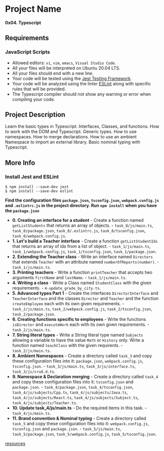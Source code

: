 # Project Name
**0x04. Typescript**

##  Requirements

### JavaScript Scripts
*   Allowed editors: `vi`, `vim`, `emacs`, `Visual Studio Code`.
*   All your files will be interpreted on Ubuntu 20.04 LTS.
*   All your files should end with a new line.
*   Your code will be tested using the [Jest Testing Framework](https://jestjs.io/).
*   Your code will be analyzed using the linter [ESLint](https://eslint.org/) along with specific rules that will be provided.
*   The Typescript compiler should not show any warning or error when compiling your code.

## Project Description
Learn the basic types in Typescript.
Interfaces, Classes, and functions.
How to work with the DOM and Typescript.
Generic types.
How to use namespaces.
How to merge declarations.
How to use an ambient Namespace to import an external library.
Basic nominal typing with Typescript.

## More Info
### Install Jest and ESLint
```
$ npm install --save-dev jest
$ npm install --save-dev eslint
```

**Find the configuration files `package.json`, `tsconfig.json`, `webpack.config.js` and `.eslintrc.js` in the project directory. Run `npm install` when you have the `package.json`**


* **0. Creating an interface for a student** - Create a function named `getListStudents` that returns an array of objects. - `task_0/js/main.ts`, `task_0/package.json`, `task_0/.eslintrc.js`, `task_0/tsconfig.json`, `task_0/webpack.config.js`.
* **1. Let's build a Teacher interface** - Create a function `getListStudentIds` that returns an array of ids from a list of object. - `task_1/js/main.ts`, `task_1/webpack.config.js`, `task_1/tsconfig.json`, `task_1/package.json`.
* **2. Extending the Teacher class** - Write an interface named `Directors` that extends `Teacher` with an attribute named `numberOfReports(number)`. - `task_1/js/main.ts`.
* **3. Printing teachers** - Write a function `printTeacher` that accepts two arguments `firstName` and `lastName`. - `task_1/js/main.ts`.
* **4. Writing a class** - Write a Class named `StudentClass` with the given requirements. - `4-update_grade_by_city.ts`.
* **5. Advanced types Part 1** - Create the interfaces `DirectorInterface` and `TeacherInterface` and the classes `Director` and `Teacher` and the function `createEmployee` each with its own given requirements. - `task_2/js/main.ts`, `task_2/webpack.config.js`, `task_2/tsconfig.json`, `task_2/package.json`.
* **6. Creating functions specific to employees** - Write the functions `isDirector` and `executeWork` each with its own given requirements. - `task_2/js/main.ts`.
* **7. String literal types** - Write a String literal type named `Subjects` allowing a variable to have the value `Math` or `History` only. Write a function named `teachClass` with the given requirents. - `task_2/js/main.ts`.
* **8. Ambient Namespaces** - Create a directory called `task_3` and copy these configuration files into it: `package.json`, `webpack.config.js`, `tsconfig.json`. - `task_3/js/main.ts`, `task_3/js/interface.ts`, `task_3/js/crud.d.ts`.
* **9. Namespace & Declaration merging** - Create a directory called `task_4` and copy these configuration files into it: `tsconfig.json` and `package.json`. - `task_4/package.json`, `task_4/tsconfig.json`, `task_4/js/subjects/Cpp.ts`, `task_4/js/subjects/Java.ts`, `task_4/js/subjects/React.ts`, `task_4/js/subjects/Subject.ts`, `task_4/js/subjects/Teacher.ts`.
* **10. Update task_4/js/main.ts** - Do the required items in this task. - `task_4/js/main.ts`.
* **11. Brand convention & Nominal typing** - Create a directory called `task_5` and copy these configuration files into it: `webpack.config.js`, `tsconfig.json` and `package.json`. - `task_5/js/main.ts`, `task_5/package.json`, `task_5/webpack.config.js`, `task_5/tsconfig.json`.

[resources](https://shazaali.substack.com/p/0x04-typescript-part-1)

